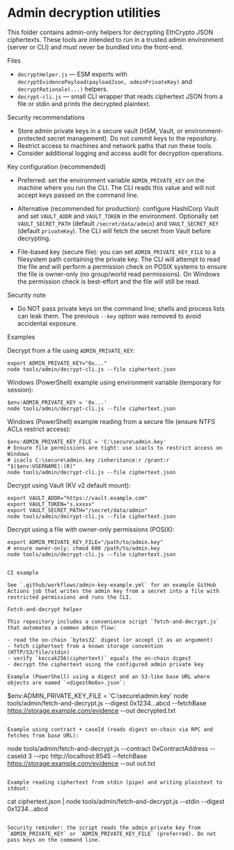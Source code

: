 # Admin decryption utilities

This folder contains admin-only helpers for decrypting EthCrypto JSON ciphertexts. These tools are intended to run in a trusted admin environment (server or CLI) and must never be bundled into the front-end.

Files

- `decryptHelper.js` — ESM exports with `decryptEvidencePayload(payloadJson, adminPrivateKey)` and `decryptRationale(...)` helpers.
- `decrypt-cli.js` — small CLI wrapper that reads ciphertext JSON from a file or stdin and prints the decrypted plaintext.

Security recommendations

- Store admin private keys in a secure vault (HSM, Vault, or environment-protected secret management). Do not commit keys to the repository.
- Restrict access to machines and network paths that run these tools.
- Consider additional logging and access audit for decryption operations.

Key configuration (recommended)

- Preferred: set the environment variable `ADMIN_PRIVATE_KEY` on the machine where you run the CLI. The CLI reads this value and will not accept keys passed on the command line.
- Alternative (recommended for production): configure HashiCorp Vault and set `VAULT_ADDR` and `VAULT_TOKEN` in the environment. Optionally set `VAULT_SECRET_PATH` (default `/secret/data/admin`) and `VAULT_SECRET_KEY` (default `privateKey`). The CLI will fetch the secret from Vault before decrypting.

- File-based key (secure file): you can set `ADMIN_PRIVATE_KEY_FILE` to a filesystem path containing the private key. The CLI will attempt to read the file and will perform a permission check on POSIX systems to ensure the file is owner-only (no group/world read permissions). On Windows the permission check is best-effort and the file will still be read.

Security note

- Do NOT pass private keys on the command line; shells and process lists can leak them. The previous `--key` option was removed to avoid accidental exposure.

Examples

Decrypt from a file using `ADMIN_PRIVATE_KEY`:

```
export ADMIN_PRIVATE_KEY="0x..."
node tools/admin/decrypt-cli.js --file ciphertext.json
```

Windows (PowerShell) example using environment variable (temporary for session):

```
$env:ADMIN_PRIVATE_KEY = '0x...'
node tools/admin/decrypt-cli.js --file ciphertext.json
```

Windows (PowerShell) example reading from a secure file (ensure NTFS ACLs restrict access):

```
$env:ADMIN_PRIVATE_KEY_FILE = 'C:\secure\admin.key'
# Ensure file permissions are tight: use icacls to restrict access on Windows
# icacls C:\secure\admin.key /inheritance:r /grant:r "$($env:USERNAME):(R)"
node tools/admin/decrypt-cli.js --file ciphertext.json
```

Decrypt using Vault (KV v2 default mount):

```
export VAULT_ADDR="https://vault.example.com"
export VAULT_TOKEN="s.xxxxx"
export VAULT_SECRET_PATH="/secret/data/admin"
node tools/admin/decrypt-cli.js --file ciphertext.json
```

Decrypt using a file with owner-only permissions (POSIX):

```
export ADMIN_PRIVATE_KEY_FILE="/path/to/admin.key"
# ensure owner-only: chmod 600 /path/to/admin.key
node tools/admin/decrypt-cli.js --file ciphertext.json
```
```

CI example

See `.github/workflows/admin-key-example.yml` for an example GitHub Actions job that writes the admin key from a secret into a file with restricted permissions and runs the CLI.

Fetch-and-decrypt helper

This repository includes a convenience script `fetch-and-decrypt.js` that automates a common admin flow:

- read the on-chain `bytes32` digest (or accept it as an argument)
- fetch ciphertext from a known storage convention (HTTP/S3/file/stdin)
- verify `keccak256(ciphertext)` equals the on-chain digest
- decrypt the ciphertext using the configured admin private key

Example (PowerShell) using a digest and an S3-like base URL where objects are named `<digestNo0x>.json`:

```
$env:ADMIN_PRIVATE_KEY_FILE = 'C:\secure\admin.key'
node tools/admin/fetch-and-decrypt.js --digest 0x1234...abcd --fetchBase https://storage.example.com/evidence --out decrypted.txt
```

Example using contract + caseId (reads digest on-chain via RPC and fetches from base URL):

```
node tools/admin/fetch-and-decrypt.js --contract 0xContractAddress --caseId 3 --rpc http://localhost:8545 --fetchBase https://storage.example.com/evidence --out out.txt
```

Example reading ciphertext from stdin (pipe) and writing plaintext to stdout:

```
cat ciphertext.json | node tools/admin/fetch-and-decrypt.js --stdin --digest 0x1234...abcd
```

Security reminder: the script reads the admin private key from `ADMIN_PRIVATE_KEY` or `ADMIN_PRIVATE_KEY_FILE` (preferred). Do not pass keys on the command line.
